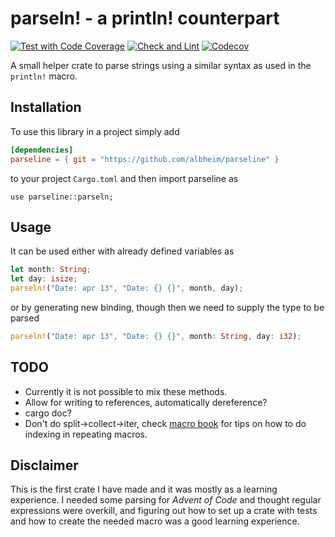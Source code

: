 # parseln! - a println! counterpart

[![Test with Code Coverage](https://github.com/albheim/parseline/actions/workflows/test.yaml/badge.svg)](https://github.com/albheim/parseline/actions/workflows/test.yaml) [![Check and Lint](https://github.com/albheim/parseline/actions/workflows/check-and-lint.yaml/badge.svg)](https://github.com/albheim/parseline/actions/workflows/check-and-lint.yaml) [![Codecov](https://codecov.io/gh/albheim/parseline/branch/main/graph/badge.svg?token=SLIHSUWHT2)](https://codecov.io/gh/albheim/parseline)

A small helper crate to parse strings using a similar syntax as used in the `println!` macro.

## Installation
To use this library in a project simply add
```toml
[dependencies]
parseline = { git = "https://github.com/albheim/parseline" }
```
to your project `Cargo.toml` and then import parseline as
```
use parseline::parseln;
```

## Usage
It can be used either with already defined variables as 
```rust
let month: String;
let day: isize;
parseln!("Date: apr 13", "Date: {} {}", month, day);
```
or by generating new binding, though then we need to supply the type to be parsed
```rust
parseln!("Date: apr 13", "Date: {} {}", month: String, day: i32);
```

## TODO
* Currently it is not possible to mix these methods.
* Allow for writing to references, automatically dereference?
* cargo doc?
* Don't do split->collect->iter, check [macro book](https://veykril.github.io/tlborm/decl-macros/macros-methodical.html) for tips on how to do indexing in repeating macros.

## Disclaimer
This is the first crate I have made and it was mostly as a learning experience. I needed some parsing for *Advent of Code* and thought regular expressions were overkill, and figuring out how to set up a crate with tests and how to create the needed macro was a good learning experience.
